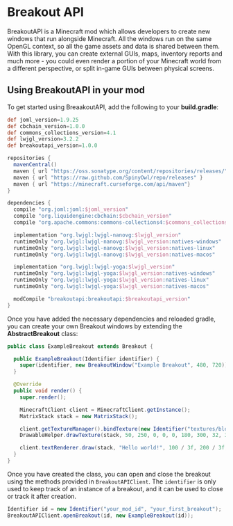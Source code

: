 # Breakout API
BreakoutAPI is a Minecraft mod which allows developers to create new windows that run alongside Minecraft. All the windows run on the same OpenGL context, so all the game assets and data is shared between them. With this library, you can create external GUIs, maps, inventory reports and much more - you could even render a portion of your Minecraft world from a different perspective, or split in-game GUIs between physical screens. 

## Using BreakoutAPI in your mod
To get started using BreaakoutAPI, add the following to your **build.gradle**:
```groovy
def joml_version=1.9.25 
def cbchain_version=1.0.0 
def commons_collections_version=4.1 
def lwjgl_version=3.2.2 
def breakoutapi_version=1.0.0 

repositories { 
  mavenCentral() 
  maven { url "https://oss.sonatype.org/content/repositories/releases/" } 
  maven { url "https://raw.github.com/SpinyOwl/repo/releases" } 
  maven { url "https://minecraft.curseforge.com/api/maven"}
}

dependencies { 
  compile "org.joml:joml:$joml_version" 
  compile "org.liquidengine:cbchain:$cbchain_version" 
  compile "org.apache.commons:commons-collections4:$commons_collections_version"

  implementation "org.lwjgl:lwjgl-nanovg:$lwjgl_version"
  runtimeOnly "org.lwjgl:lwjgl-nanovg:$lwjgl_version:natives-windows"
  runtimeOnly "org.lwjgl:lwjgl-nanovg:$lwjgl_version:natives-linux"
  runtimeOnly "org.lwjgl:lwjgl-nanovg:$lwjgl_version:natives-macos" 

  implementation "org.lwjgl:lwjgl-yoga:$lwjgl_version" 
  runtimeOnly "org.lwjgl:lwjgl-yoga:$lwjgl_version:natives-windows" 
  runtimeOnly "org.lwjgl:lwjgl-yoga:$lwjgl_version:natives-linux" 
  runtimeOnly "org.lwjgl:lwjgl-yoga:$lwjgl_version:natives-macos" 

  modCompile "breakoutapi:breakoutapi:$breakoutapi_version"
}
```

Once you have added the necessary dependencies and reloaded gradle, you can create your own Breakout windows by extending the **AbstractBreakout** class:
```java
public class ExampleBreakout extends Breakout {

  public ExampleBreakout(Identifier identifier) {
    super(identifier, new BreakoutWindow("Example Breakout", 480, 720));
  }

  @Override
  public void render() {
    super.render();

    MinecraftClient client = MinecraftClient.getInstance();
    MatrixStack stack = new MatrixStack();

    client.getTextureManager().bindTexture(new Identifier("textures/block/azalea_leaves.png"));
    DrawableHelper.drawTexture(stack, 50, 250, 0, 0, 0, 180, 300, 32, 32);

    client.textRenderer.draw(stack, "Hello world!", 100 / 3f, 200 / 3f, 0);
  }
}
```

Once you have created the class, you can open and close the breakout using the methods provided in `BreakoutAPIClient`. The `identifier` is only used to keep track of an instance of a breakout, and it can be used to close or track it after creation.
```java
Identifier id = new Identifier("your_mod_id", "your_first_breakout");
BreakoutAPIClient.openBreakout(id, new ExampleBreakout(id));
```